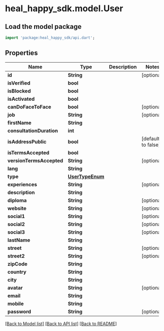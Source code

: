 # heal_happy_sdk.model.User

## Load the model package
```dart
import 'package:heal_happy_sdk/api.dart';
```

## Properties
Name | Type | Description | Notes
------------ | ------------- | ------------- | -------------
**id** | **String** |  | [optional] 
**isVerified** | **bool** |  | 
**isBlocked** | **bool** |  | 
**isActivated** | **bool** |  | 
**canDoFaceToFace** | **bool** |  | [optional] 
**job** | **String** |  | [optional] 
**firstName** | **String** |  | 
**consultationDuration** | **int** |  | 
**isAddressPublic** | **bool** |  | [default to false]
**isTermsAccepted** | **bool** |  | 
**versionTermsAccepted** | **String** |  | [optional] 
**lang** | **String** |  | 
**type** | [**UserTypeEnum**](UserTypeEnum.md) |  | 
**experiences** | **String** |  | [optional] 
**description** | **String** |  | 
**diploma** | **String** |  | [optional] 
**website** | **String** |  | [optional] 
**social1** | **String** |  | [optional] 
**social2** | **String** |  | [optional] 
**social3** | **String** |  | [optional] 
**lastName** | **String** |  | 
**street** | **String** |  | [optional] 
**street2** | **String** |  | [optional] 
**zipCode** | **String** |  | 
**country** | **String** |  | 
**city** | **String** |  | 
**avatar** | **String** |  | [optional] 
**email** | **String** |  | 
**mobile** | **String** |  | 
**password** | **String** |  | [optional] 

[[Back to Model list]](../README.md#documentation-for-models) [[Back to API list]](../README.md#documentation-for-api-endpoints) [[Back to README]](../README.md)


